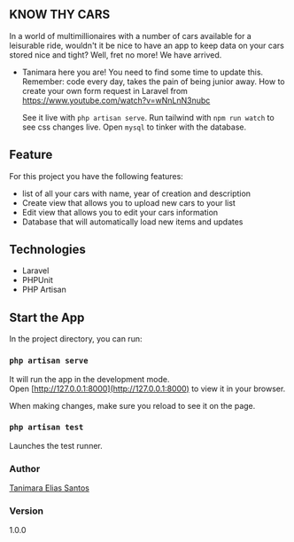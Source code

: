 ## KNOW THY CARS

In a world of multimillionaires with a number of cars available for a leisurable ride, wouldn't it be nice to have an app to keep data on your cars stored nice and tight? Well, fret no more! We have arrived.

- Tanimara here you are! You need to find some time to update this. Remember: code every day, takes the pain of being junior away.
  How to create your own form request in Laravel from https://www.youtube.com/watch?v=wNnLnN3nubc

  See it live with `php artisan serve`.
  Run tailwind with `npm run watch` to see css changes live.
  Open `mysql` to tinker with the database.

## Feature

For this project you have the following features:

- list of all your cars with name, year of creation and description
- Create view that allows you to upload new cars to your list
- Edit view that allows you to edit your cars information
- Database that will automatically load new items and updates

## Technologies

- Laravel
- PHPUnit
- PHP Artisan

## Start the App

In the project directory, you can run:

### `php artisan serve`

It will run the app in the development mode.\
Open [http://127.0.0.1:8000](http://127.0.0.1:8000) to view it in your browser.

When making changes, make sure you reload to see it on the page.

### `php artisan test`

Launches the test runner.

### Author

[Tanimara Elias Santos](https://github.com/tanimaraeliassantos)

### Version

1.0.0
